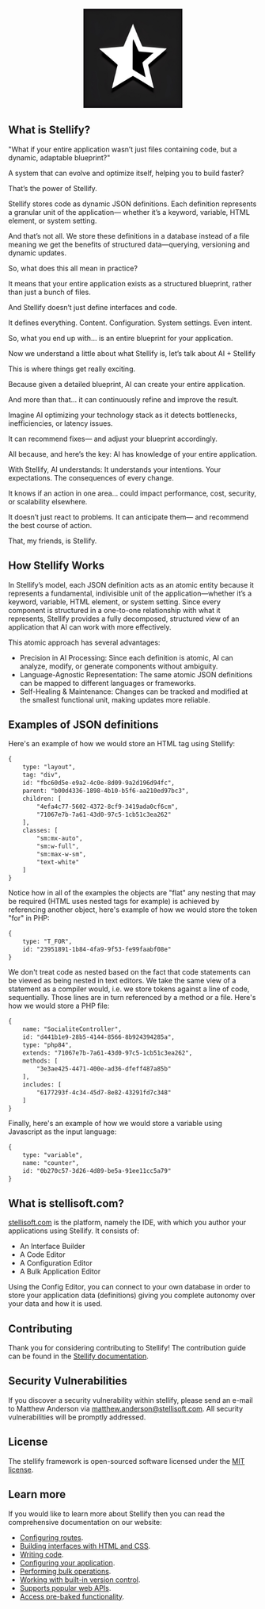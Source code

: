 <p align="center"><a href="https://stellisoft.com" target="_blank"><img src="https://raw.githubusercontent.com/Stellify-Software-Ltd/stellify/refs/heads/main/public/stellify_logo.jpeg" width="200" alt="Stellify Logo"></a></p>

## What is Stellify?

"What if your entire application wasn’t just files containing code, but a dynamic, adaptable blueprint?" 

A system that can evolve and optimize itself, helping you to build faster? 

That’s the power of Stellify. 

Stellify stores code as dynamic JSON definitions. Each definition represents a granular unit of the application— whether it’s a keyword, variable, HTML element, or system setting. 

And that’s not all. We store these definitions in a database instead of a file meaning we get the benefits of structured data—querying, versioning and dynamic updates. 

So, what does this all mean in practice? 

It means that your entire application exists as a structured blueprint, rather than just a bunch of files. 

And Stellify doesn’t just define interfaces and code.

It defines everything. 
Content. 
Configuration. 
System settings. 
Even intent. 

So, what you end up with... is an entire blueprint for your application. 

Now we understand a little about what Stellify is, let’s talk about AI + Stellify 

 This is where things get really exciting. 

Because given a detailed blueprint, AI can create your entire application. 

And more than that... it can continuously refine and improve the result.

Imagine AI optimizing your technology stack as it detects bottlenecks, inefficiencies, or latency issues. 

It can recommend fixes— and adjust your blueprint accordingly. 

All because, and here’s the key: AI has knowledge of your entire application. 

With Stellify, AI understands: 
It understands your intentions. 
Your expectations. 
The consequences of every change. 

It knows if an action in one area... could impact performance, cost, security, or scalability elsewhere. 

It doesn’t just react to problems. It can anticipate them— and recommend the best course of action. 

That, my friends, is Stellify.  

## How Stellify Works

In Stellify’s model, each JSON definition acts as an atomic entity because it represents a fundamental, indivisible unit of the application—whether it’s a keyword, variable, HTML element, or system setting. Since every component is structured in a one-to-one relationship with what it represents, Stellify provides a fully decomposed, structured view of an application that AI can work with more effectively.

This atomic approach has several advantages:

- Precision in AI Processing: Since each definition is atomic, AI can analyze, modify, or generate components without ambiguity.
- Language-Agnostic Representation: The same atomic JSON definitions can be mapped to different languages or frameworks.
- Self-Healing & Maintenance: Changes can be tracked and modified at the smallest functional unit, making updates more reliable.

## Examples of JSON definitions

Here's an example of how we would store an HTML tag using Stellify:

```
{
    type: "layout",
    tag: "div",
    id: "fbc60d5e-e9a2-4c0e-8d09-9a2d196d94fc",
    parent: "b00d4336-1898-4b10-b5f6-aa210ed97bc3",
    children: [
        "4efa4c77-5602-4372-8cf9-3419ada0cf6cm", 
        "71067e7b-7a61-43d0-97c5-1cb51c3ea262"
    ],
    classes: [
        "sm:mx-auto",
        "sm:w-full",
        "sm:max-w-sm",
        "text-white"
    ]
}
```
Notice how in all of the examples the objects are "flat" any nesting that may be required (HTML uses nested tags for example) is achieved by referencing another object, here's example of how we would store the token "for" in PHP: 

```
{
    type: "T_FOR",
    id: "23951891-1b84-4fa9-9f53-fe99faabf08e"
}
```

We don't treat code as nested based on the fact that code statements can be viewed as being nested in text editors. We take the same view of a statement as a compiler would, i.e. we store tokens against a line of code, sequentially. Those lines are in turn referenced by a method or a file. Here's how we would store a PHP file:

```
{
    name: "SocialiteController",
    id: "d441b1e9-28b5-4144-8566-8b924394285a",
    type: "php84",
    extends: "71067e7b-7a61-43d0-97c5-1cb51c3ea262",
    methods: [
        "3e3ae425-4471-400e-ad36-dfeff487a85b"
    ],
    includes: [
        "6177293f-4c34-45d7-8e82-43291fd7c348"
    ]
}
```

Finally, here's an example of how we would store a variable using Javascript as the input language:

```
{
    type: "variable",
    name: "counter",
    id: "0b270c57-3d26-4d89-be5a-91ee11cc5a79"
}
```

## What is stellisoft.com?

[stellisoft.com](https://stellisoft.com/) is the platform, namely the IDE, with which you author your applications using Stellify. It consists of:

- An Interface Builder
- A Code Editor
- A Configuration Editor
- A Bulk Application Editor

Using the Config Editor, you can connect to your own database in order to store your application data (definitions) giving you complete autonomy over your data and how it is used.

## Contributing

Thank you for considering contributing to Stellify! The contribution guide can be found in the [Stellify documentation](https://stellisoft.com/documentation/contributions).

## Security Vulnerabilities

If you discover a security vulnerability within stellify, please send an e-mail to Matthew Anderson via [matthew.anderson@stellisoft.com](mailto:matthew.anderson@stellisoft.com). All security vulnerabilities will be promptly addressed.

## License

The stellify framework is open-sourced software licensed under the [MIT license](https://opensource.org/licenses/MIT).

## Learn more

If you would like to learn more about Stellify then you can read the comprehensive documentation on our website:

- [Configuring routes](https://stellisoft.com/documentation/routes).
- [Building interfaces with HTML and CSS](https://stellisoft.com/documentation/interface-builder).
- [Writing code](https://stellisoft.com/documentation/code-editor).
- [Configuring your application](https://stellisoft.com/documentation/configuration-editor).
- [Performing bulk operations](https://stellisoft.com/documentation/bulk-application-editor).
- [Working with built-in version control](https://stellisoft.com/documentation/version-control).
- [Supports popular web APIs](https://stellisoft.com/documentation/web-apis).
- [Access pre-baked functionality](https://stellisoft.com/documentation/stellify-services).
